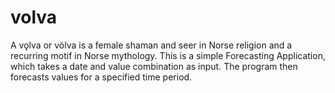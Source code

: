 # volva
A vǫlva or völva is a female shaman and seer in Norse religion and a recurring motif in Norse mythology. This is a simple Forecasting Application, which takes a date and value combination as input. The program then forecasts values for a specified time period. 
